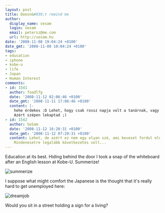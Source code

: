 ```yaml
---
layout: post
title: Doesn&#039;t remind me
author:
  display_name: sesam
  login: sesam
  email: petersz@me.com
  url: http://sesam.hu
date: '2008-11-08 19:04:24 +0100'
date_gmt: '2008-11-08 10:04:24 +0100'
tags:
- education
- iphone
- kobe-u
- life
- Japan
- Human Interest
comments:
- id: 1541
  author: foodlfg
  date: '2008-11-12 02:06:46 +0100'
  date_gmt: '2008-11-11 17:06:46 +0100'
  content: |-
    hehe érdekes :D Lehet, hogy csak rossz napja volt a tanárnak, vagy sietett.
    Azért szépen lekaptad ;)
- id: 1542
  author: SeSam
  date: '2008-11-12 16:20:31 +0100'
  date_gmt: '2008-11-12 07:20:31 +0100'
  content: Lehet, de azért ez nem egy olyan szó, ami keveset fordul elő egy angolórán.
    Mindenesetre legalább következetes volt...
---
```


Education at its best. Hiding behind the door I took a snap of the whiteboard after an English lesson at Kobe-U. Summerize!

![summerize](http://img.skitch.com/20081108-jh36te4prpruat5iqyw9st9udn.jpg)

I suppose what might comfort the Japanese is the thought that it's really hard to get unemployed here:

![dreamjob](http://img.skitch.com/20081108-fmnd1qkx3866qahraybbujgu36.jpg)

Would you sit in a street holding a sign for a living?
